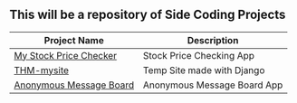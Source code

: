 This will be a repository of Side Coding Projects
------


| Project Name                 | Description         |
| ---------------------------- | ------------------ |
| [My Stock Price Checker][1]  | Stock Price Checking App   |
| [THM-mysite][2]              | Temp Site made with Django |
| [Anonymous Message Board][3] | Anonymous Message Board App |


[1]: ./FCC-StockPriceChecker
[2]: ./THM-mysite
[3]: ./FCC-AnonymousMessageBoard
